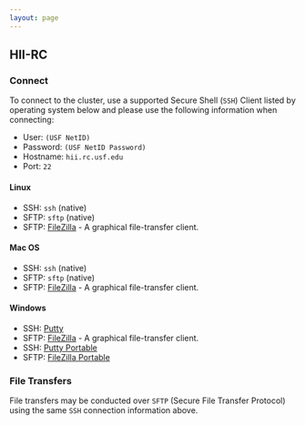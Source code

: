 ```yaml
---
layout: page
---
```


## HII-RC

### Connect

To connect to the cluster, use a supported Secure Shell (`SSH`) Client listed by operating system below
and please use the following information when connecting:

- User: `(USF NetID)`
- Password: `(USF NetID Password)`
- Hostname: `hii.rc.usf.edu`
- Port: `22`


#### Linux

- SSH: `ssh` (native)
- SFTP: `sftp` (native)
- SFTP: [FileZilla](https://filezilla-project.org/) - A graphical file-transfer client.

#### Mac OS

- SSH: `ssh` (native)
- SFTP: `sftp` (native)
- SFTP: [FileZilla](https://filezilla-project.org/) - A graphical file-transfer client.

#### Windows

- SSH: [Putty](http://www.chiark.greenend.org.uk/~sgtatham/putty/download.html)
- SFTP: [FileZilla](https://filezilla-project.org/) - A graphical file-transfer client.
- SSH: [Putty Portable](http://portableapps.com/apps/internet/putty_portable)
- SFTP: [FileZilla Portable](http://portableapps.com/apps/internet/putty_portable)

### File Transfers

File transfers may be conducted over `SFTP` (Secure File Transfer Protocol) using the same `SSH` connection information above.
